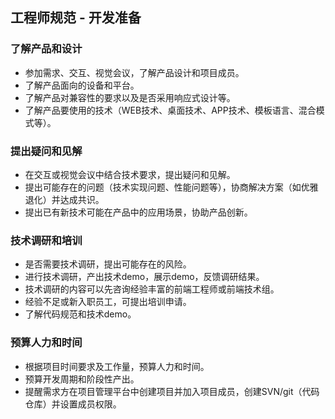## 工程师规范 - 开发准备

### 了解产品和设计

* 参加需求、交互、视觉会议，了解产品设计和项目成员。
* 了解产品面向的设备和平台。
* 了解产品对兼容性的要求以及是否采用响应式设计等。
* 了解产品要使用的技术（WEB技术、桌面技术、APP技术、模板语言、混合模式等）。

### 提出疑问和见解

* 在交互或视觉会议中结合技术要求，提出疑问和见解。
* 提出可能存在的问题（技术实现问题、性能问题等），协商解决方案（如优雅退化）并达成共识。
* 提出已有新技术可能在产品中的应用场景，协助产品创新。

### 技术调研和培训

* 是否需要技术调研，提出可能存在的风险。
* 进行技术调研，产出技术demo，展示demo，反馈调研结果。
* 技术调研的内容可以先咨询经验丰富的前端工程师或前端技术组。
* 经验不足或新入职员工，可提出培训申请。
* 了解代码规范和技术demo。

### 预算人力和时间

* 根据项目时间要求及工作量，预算人力和时间。
* 预算开发周期和阶段性产出。
* 提醒需求方在项目管理平台中创建项目并加入项目成员，创建SVN/git（代码仓库）并设置成员权限。
